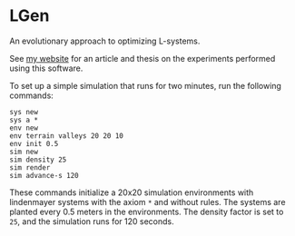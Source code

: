 # LGen
An evolutionary approach to optimizing L-systems.

See [my website](https://jobtalle.com/evolving_lindenmayer_systems.html) for an article and thesis on the experiments performed using this software.

To set up a simple simulation that runs for two minutes, run the following commands:

```
sys new
sys a *
env new
env terrain valleys 20 20 10
env init 0.5
sim new
sim density 25
sim render
sim advance-s 120
```

These commands initialize a 20x20 simulation environments with lindenmayer systems with the axiom `*` and without rules. The systems are planted every 0.5 meters in the environments. The density factor is set to `25`, and the simulation runs for 120 seconds.
